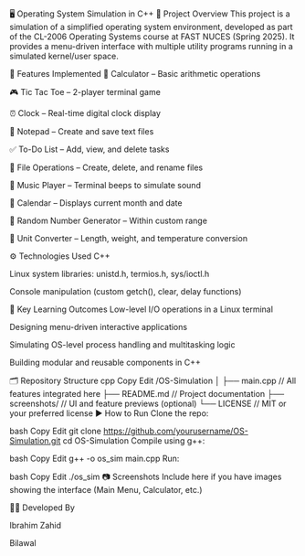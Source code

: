 🖥️ Operating System Simulation in C++
📌 Project Overview
This project is a simulation of a simplified operating system environment, developed as part of the CL-2006 Operating Systems course at FAST NUCES (Spring 2025). It provides a menu-driven interface with multiple utility programs running in a simulated kernel/user space.

🎯 Features Implemented
🧮 Calculator – Basic arithmetic operations

🎮 Tic Tac Toe – 2-player terminal game

⏰ Clock – Real-time digital clock display

📝 Notepad – Create and save text files

✅ To-Do List – Add, view, and delete tasks

📁 File Operations – Create, delete, and rename files

🎵 Music Player – Terminal beeps to simulate sound

📅 Calendar – Displays current month and date

🔢 Random Number Generator – Within custom range

📏 Unit Converter – Length, weight, and temperature conversion

⚙️ Technologies Used
C++

Linux system libraries: unistd.h, termios.h, sys/ioctl.h

Console manipulation (custom getch(), clear, delay functions)

🧠 Key Learning Outcomes
Low-level I/O operations in a Linux terminal

Designing menu-driven interactive applications

Simulating OS-level process handling and multitasking logic

Building modular and reusable components in C++

🗂️ Repository Structure
cpp
Copy
Edit
/OS-Simulation
│
├── main.cpp          // All features integrated here
├── README.md         // Project documentation
├── screenshots/      // UI and feature previews (optional)
└── LICENSE           // MIT or your preferred license
▶️ How to Run
Clone the repo:

bash
Copy
Edit
git clone https://github.com/yourusername/OS-Simulation.git
cd OS-Simulation
Compile using g++:

bash
Copy
Edit
g++ -o os_sim main.cpp
Run:

bash
Copy
Edit
./os_sim
📷 Screenshots
Include here if you have images showing the interface (Main Menu, Calculator, etc.)

👨‍💻 Developed By

Ibrahim Zahid

Bilawal



